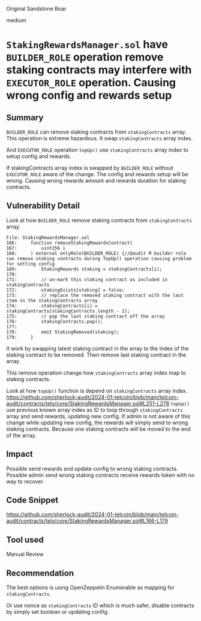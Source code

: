 Original Sandstone Boar

medium

# `StakingRewardsManager.sol` have `BUILDER_ROLE` operation remove staking contracts may interfere with `EXECUTOR_ROLE` operation. Causing wrong config and rewards setup


## Summary

`BUILDER_ROLE` can remove staking contracts from `stakingContracts` array.
This operation is extreme hazardous. It swap `stakingContracts` array index.

And `EXECUTOR_ROLE` operation `topUp()` use `stakingContracts` array index to setup config and rewards.

If stakingContracts array index is swapped by `BUILDER_ROLE` without `EXECUTOR_ROLE` aware of the change.
The config and rewards setup will be wrong. Causing wrong rewards amount and rewards duration for staking contracts.

## Vulnerability Detail

Look at how `BUILDER_ROLE` remove staking contracts from `stakingContracts` array.

```solidity
File: StakingRewardsManager.sol
166:     function removeStakingRewardsContract(
167:         uint256 i
168:     ) external onlyRole(BUILDER_ROLE) {//@audit M builder role can remove staking contracts during TopUp() operation causing problem for setting config
169:         StakingRewards staking = stakingContracts[i];
170: 
171:         // un-mark this staking contract as included in stakingContracts
172:         stakingExists[staking] = false;
173:         // replace the removed staking contract with the last item in the stakingContracts array
174:         stakingContracts[i] = stakingContracts[stakingContracts.length - 1];
175:         // pop the last staking contract off the array
176:         stakingContracts.pop();
177: 
178:         emit StakingRemoved(staking);
179:     }
```

It work by swapping latest staking contract in the array to the index of the staking contract to be removed.
Then remove last staking contract in the array.

This remove operation change how `stakingContracts` array index map to staking contracts.

Look at how `topUp()` function is depend on `stakingContracts` array index.
<https://github.com/sherlock-audit/2024-01-telcoin/blob/main/telcoin-audit/contracts/telx/core/StakingRewardsManager.sol#L251-L278>
`topUp()` use previous known array index as ID to loop through `stakingContracts` array and send rewards, updating new config.
If admin is not aware of this change while updating new config, the rewards will simply send to wrong staking contracts.
Because one staking contracts will be moved to the end of the array.

## Impact

Possible send rewards and update config to wrong staking contracts.
Possible admin send wrong staking contracts receive rewards token with no way to recover.

## Code Snippet

<https://github.com/sherlock-audit/2024-01-telcoin/blob/main/telcoin-audit/contracts/telx/core/StakingRewardsManager.sol#L166-L179>

## Tool used

Manual Review

## Recommendation

The best options is using OpenZeppelin Enumerable as mapping for `stakingContracts`.

Or use nonce as `stakingContracts` ID which is much safer, disable contracts by simply set boolean or updating config.
